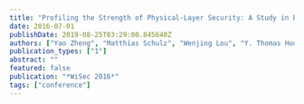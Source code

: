 ```yaml
---
title: "Profiling the Strength of Physical-Layer Security: A Study in Blinding"
date: 2016-07-01
publishDate: 2019-08-25T03:29:00.845640Z
authors: ["Yao Zheng", "Matthias Schulz", "Wenjing Lou", "Y. Thomas Hou", "Matthias Hollick"]
publication_types: ["1"]
abstract: ""
featured: false
publication: "*WiSec 2016*"
tags: ["conference"]
---
```


